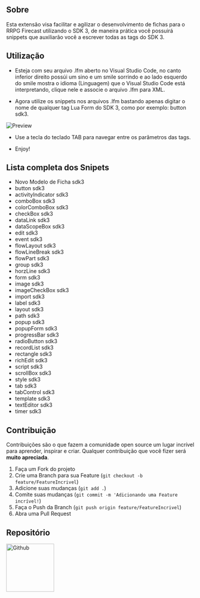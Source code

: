 <!--
*** Obrigado por estar vendo o nosso README. Se você tiver alguma sugestão
*** que possa melhorá-lo ainda mais dê um fork no repositório e crie uma Pull
*** Request ou abra uma Issue com a tag "sugestão".
-->

<!-- ABOUT THE PROJECT -->
## Sobre

Esta extensão visa facilitar e agilizar o desenvolvimento de fichas para o RRPG Firecast utilizando o SDK 3, de maneira prática você possuirá snippets que auxiliarão você a escrever todas as tags do SDK 3.

## Utilização

- Esteja com seu arquivo .lfm aberto no Visual Studio Code, no canto inferior direito possúi um sino e um smile sorrindo e ao lado esquerdo do smile mostra o idioma (Linguagem) que o Visual Studio Code está interpretando, clique nele e associe o arquivo .lfm para XML.

- Agora utilize os snippets nos arquivos .lfm bastando apenas digitar o nome de qualquer tag Lua Form do SDK 3, como por exemplo: button sdk3.

![Preview](https://i.imgur.com/vlkGZUO.png)

- Use a tecla do teclado TAB para navegar entre os parâmetros das tags.

- Enjoy!

## Lista completa dos Snipets

- Novo Modelo de Ficha sdk3
- button sdk3
- activityIndicator sdk3
- comboBox sdk3
- colorComboBox sdk3
- checkBox sdk3
- dataLink sdk3
- dataScopeBox sdk3
- edit sdk3
- event sdk3
- flowLayout sdk3
- flowLineBreak sdk3
- flowPart sdk3
- group sdk3
- horzLine sdk3
- form sdk3
- image sdk3
- imageCheckBox sdk3
- import sdk3
- label sdk3
- layout sdk3
- path sdk3
- popup sdk3
- popupForm sdk3
- progressBar sdk3
- radioButton sdk3
- recordList sdk3
- rectangle sdk3
- richEdit sdk3
- script sdk3
- scrollBox sdk3
- style sdk3
- tab sdk3
- tabControl sdk3
- template sdk3
- textEditor sdk3
- timer sdk3

<!-- CONTRIBUTING -->

## Contribuição

Contribuições são o que fazem a comunidade open source um lugar incrível para aprender, inspirar e criar. Qualquer contribuição que você fizer será **muito apreciada**.

1. Faça um Fork do projeto
2. Crie uma Branch para sua Feature (`git checkout -b feature/FeatureIncrivel`)
3. Adicione suas mudanças (`git add .`)
4. Comite suas mudanças (`git commit -m 'Adicionando uma Feature incrível!`)
5. Faça o Push da Branch (`git push origin feature/FeatureIncrivel`)
6. Abra uma Pull Request

## Repositório

  <a href="https://github.com/flamolino/rrpg-sdk3-snippets">
    <img src="https://i.imgur.com/VNsuZCv.png" alt="Github" style="width: 128px; height: auto;">
  </a>